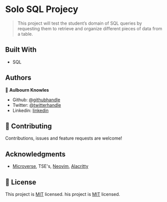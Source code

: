 # Solo SQL Projecy
> This project will test the student’s domain of SQL queries by requesting them to retrieve and organize different pieces of data from a table.

## Built With

- SQL

## Authors

👤 **Aulbourn Knowles**

- Github: [@githubhandle](https://github.com/aulbytj)
- Twitter: [@twitterhandle](https://twitter.com/aulbytj)
- Linkedin: [linkedin](https://linkedin.com/in/aulbourn-knowles-b9971672)


## 🤝 Contributing

Contributions, issues and feature requests are welcome!


## Acknowledgments

- [Microverse](https://www.microverse.org/), TSE's, [Neovim](https://neovim.io/), [Alacritty](https://github.com/alacritty/alacritty)


## 📝 License

This project is [MIT](lic.url) licensed.
his project is [MIT](lic.url) licensed.

